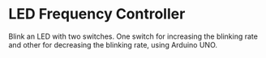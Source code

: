 # LED Frequency Controller

Blink an LED with two switches. One switch for increasing the blinking rate and other for decreasing the blinking rate, using Arduino UNO.
